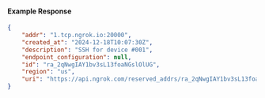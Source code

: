 <!-- Code generated for API Clients. DO NOT EDIT. -->

#### Example Response

```json
{
	"addr": "1.tcp.ngrok.io:20000",
	"created_at": "2024-12-18T10:07:30Z",
	"description": "SSH for device #001",
	"endpoint_configuration": null,
	"id": "ra_2qNwgIAY1bv3sL13foaNGslOlUG",
	"region": "us",
	"uri": "https://api.ngrok.com/reserved_addrs/ra_2qNwgIAY1bv3sL13foaNGslOlUG"
}
```
